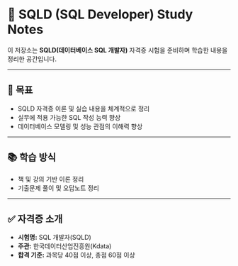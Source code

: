# 📘 SQLD (SQL Developer) Study Notes

이 저장소는 **SQLD(데이터베이스 SQL 개발자)** 자격증 시험을 준비하며 학습한 내용을 정리한 공간입니다. 

---

## 📌 목표

- SQLD 자격증 이론 및 실습 내용을 체계적으로 정리
- 실무에 적용 가능한 SQL 작성 능력 향상
- 데이터베이스 모델링 및 성능 관점의 이해력 향상

---

## 📚 학습 방식

- 책 및 강의 기반 이론 정리
- 기출문제 풀이 및 오답노트 정리

---

## ✅ 자격증 소개

- **시험명:** SQL 개발자(SQLD)
- **주관:** 한국데이터산업진흥원(Kdata)
- **합격 기준:** 과목당 40점 이상, 총점 60점 이상
